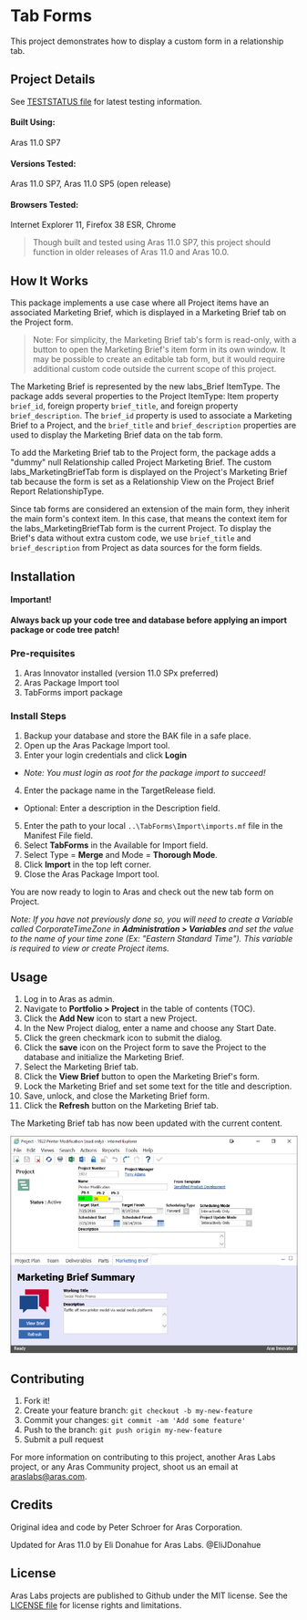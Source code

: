 # Tab Forms

This project demonstrates how to display a custom form in a relationship tab.

## Project Details

See [TESTSTATUS file](./TESTSTATUS.md) for latest testing information.

#### Built Using:
Aras 11.0 SP7

#### Versions Tested:
Aras 11.0 SP7, Aras 11.0 SP5 (open release)

#### Browsers Tested:
Internet Explorer 11, Firefox 38 ESR, Chrome

> Though built and tested using Aras 11.0 SP7, this project should function in older releases of Aras 11.0 and Aras 10.0.

## How It Works

This package implements a use case where all Project items have an associated Marketing Brief, which is displayed in a Marketing Brief tab on the Project form.

> Note: For simplicity, the Marketing Brief tab's form is read-only, with a button to open the Marketing Brief's item form in its own window. It may be possible to create an editable tab form, but it would require additional custom code outside the current scope of this project.

The Marketing Brief is represented by the new labs_Brief ItemType. The package adds several properties to the Project ItemType: Item property `brief_id`, foreign property `brief_title`, and foreign property `brief_description`. The `brief_id` property is used to associate a Marketing Brief to a Project, and the `brief_title` and `brief_description` properties are used to display the Marketing Brief data on the tab form.

To add the Marketing Brief tab to the Project form, the package adds a "dummy" null Relationship called Project Marketing Brief. The custom labs_MarketingBriefTab form is displayed on the Project's Marketing Brief tab because the form is set as a Relationship View on the Project Brief Report RelationshipType.

Since tab forms are considered an extension of the main form, they inherit the main form's context item. In this case, that means the context item for the labs_MarketingBriefTab form is the current Project. To display the Brief's data without extra custom code, we use `brief_title` and `brief_description` from Project as data sources for the form fields.

## Installation

#### Important!
**Always back up your code tree and database before applying an import package or code tree patch!**

### Pre-requisites

1. Aras Innovator installed (version 11.0 SPx preferred)
2. Aras Package Import tool
3. TabForms import package

### Install Steps

1. Backup your database and store the BAK file in a safe place.
2. Open up the Aras Package Import tool.
3. Enter your login credentials and click **Login**
  * _Note: You must login as root for the package import to succeed!_
4. Enter the package name in the TargetRelease field.
  * Optional: Enter a description in the Description field.
5. Enter the path to your local `..\TabForms\Import\imports.mf` file in the Manifest File field.
6. Select **TabForms** in the Available for Import field.
7. Select Type = **Merge** and Mode = **Thorough Mode**.
8. Click **Import** in the top left corner.
9. Close the Aras Package Import tool.

You are now ready to login to Aras and check out the new tab form on Project.

_Note: If you have not previously done so, you will need to create a Variable called CorporateTimeZone in **Administration > Variables** and set the value to the name of your time zone (Ex: "Eastern Standard Time"). This variable is required to view or create Project items._

## Usage

1. Log in to Aras as admin.
2. Navigate to **Portfolio > Project** in the table of contents (TOC).
3. Click the **Add New** icon to start a new Project.
4. In the New Project dialog, enter a name and choose any Start Date.
5. Click the green checkmark icon to submit the dialog.
6. Click the **save** icon on the Project form to save the Project to the database and initialize the Marketing Brief.
7. Select the Marketing Brief tab.
8. Click the **View Brief** button to open the Marketing Brief's form.
9. Lock the Marketing Brief and set some text for the title and description.
10. Save, unlock, and close the Marketing Brief form.
11. Click the **Refresh** button on the Marketing Brief tab.

The Marketing Brief tab has now been updated with the current content.

![Marketing Brief Tab Form](./Screenshots/screenshot1.PNG)

## Contributing

1. Fork it!
2. Create your feature branch: `git checkout -b my-new-feature`
3. Commit your changes: `git commit -am 'Add some feature'`
4. Push to the branch: `git push origin my-new-feature`
5. Submit a pull request

For more information on contributing to this project, another Aras Labs project, or any Aras Community project, shoot us an email at araslabs@aras.com.

## Credits

Original idea and code by Peter Schroer for Aras Corporation.

Updated for Aras 11.0 by Eli Donahue for Aras Labs. @EliJDonahue

## License

Aras Labs projects are published to Github under the MIT license. See the [LICENSE file](./LICENSE.md) for license rights and limitations.
